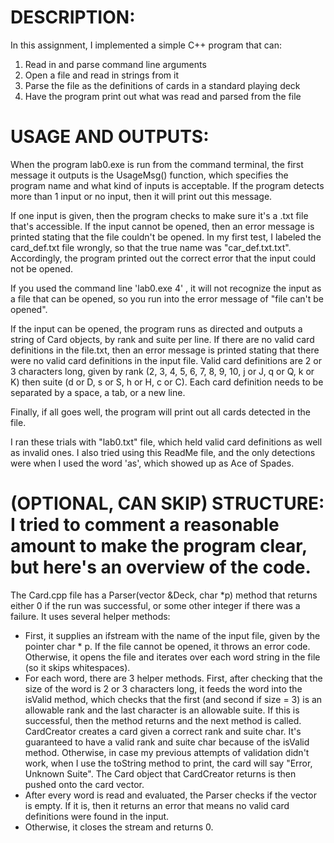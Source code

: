 # DESCRIPTION:

In this assignment, I implemented a simple C++ program that can:
  1. Read in and parse command line arguments
  2. Open a file and read in strings from it
  3. Parse the file as the definitions of cards in a standard playing deck 
  4. Have the program print out what was read and parsed from the file
  
  

# USAGE AND OUTPUTS:

When the program lab0.exe is run from the command terminal, the first message it outputs is the UsageMsg() function, which specifies the program name and what kind of inputs is acceptable. If the program detects more than 1 input or no input, then it will print out this message.

If one input is given, then the program checks to make sure it's a .txt file that's accessible. If the input cannot be opened, then an error message is printed stating that the file couldn't be opened. In my first test, I labeled the card_def.txt file wrongly, so that the true name was "car_def.txt.txt". Accordingly, the program printed out the correct error that the input could not be opened.

If you used the command line 'lab0.exe 4' , it will not recognize the input as a file that can be opened, so you run into the error message of "file can't be opened".

If the input can be opened, the program runs as directed and outputs a string of Card objects, by rank and suite per line. If there are no valid card definitions in the file.txt, then an error message is printed stating that there were no valid card definitions in the input file. Valid card definitions are 2 or 3 characters long, given by rank (2, 3, 4, 5, 6, 7, 8, 9, 10, j or J, q or Q, k or K) then suite (d or D, s or S, h or H, c or C). Each card definition needs to be separated by a space, a tab, or a new line. 

Finally, if all goes well, the program will print out all cards detected in the file.

I ran these trials with "lab0.txt" file, which held valid card definitions as well as invalid ones. I also tried using this ReadMe file, and the only detections were when I used the word 'as', which showed up as Ace of Spades.

# (OPTIONAL, CAN SKIP) STRUCTURE: I tried to comment a reasonable amount to make the program clear, but here's an overview of the code.

The Card.cpp file has a Parser(vector<Card> &Deck, char *p) method that returns either 0 if the run was successful, or some other integer if there was a failure. It uses several helper methods:
  * First, it supplies an ifstream with the name of the input file, given by the pointer char \* p. If the file cannot be opened, it throws an error code. Otherwise, it opens the file and iterates over each word string in the file (so it skips whitespaces). 
  * For each word, there are 3 helper methods. First, after checking that the size of the word is 2 or 3 characters long, it feeds the word into the isValid method, which checks that the first (and second if size = 3) is an allowable rank and the last character is an allowable suite. If this is successful, then the method returns and the next method is called. CardCreator creates a card given a correct rank and suite char. It's guaranteed to have a valid rank and suite char because of the isValid method. Otherwise, in case my previous attempts of validation didn't work, when I use the toString method to print, the card will say "Error, Unknown Suite". The Card object that CardCreator returns is then pushed onto the card vector. 
  * After every word is read and evaluated, the Parser checks if the vector<Card> is empty. If it is, then it returns an error that means no valid card definitions were found in the input.
  * Otherwise, it closes the stream and returns 0. 
